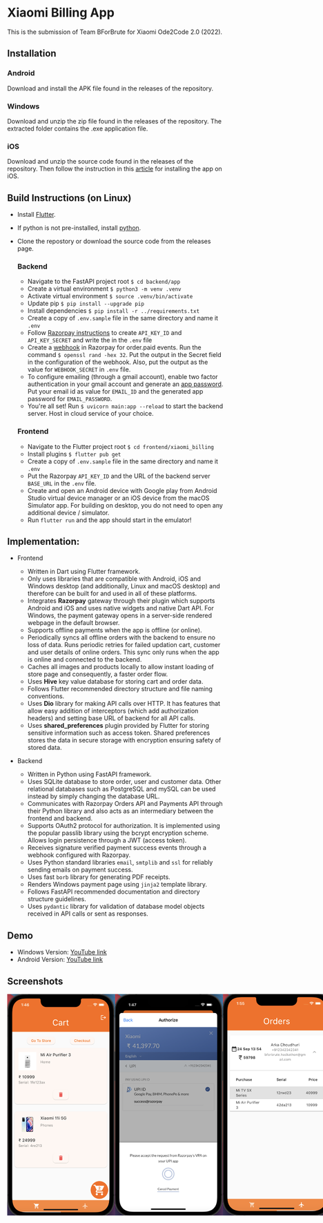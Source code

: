 # Xiaomi Billing App

This is the submission of Team BForBrute for Xiaomi Ode2Code 2.0 (2022).

## Installation

### Android
Download and install the APK file found in the releases of the repository.

### Windows
Download and unzip the zip file found in the releases of the repository. The extracted folder contains the .exe application file.

### iOS

Download and unzip the source code found in the releases of the repository. Then follow the instruction in this [article](https://medium.com/front-end-weekly/how-to-test-your-flutter-ios-app-on-your-ios-device-75924bfd75a8#:~:text=You%20need%20to%20go%20to,app%20on%20your%20local%20device) for installing the app on iOS.

## Build Instructions (on Linux)

- Install [Flutter](https://docs.flutter.dev/get-started/install/linux).
- If python is not pre-installed, install [python](https://docs.python-guide.org/starting/install3/linux/).
- Clone the repostory or download the source code from the releases page.
    ### Backend
    - Navigate to the FastAPI project root `$ cd backend/app`
    - Create a virtual environment `$ python3 -m venv .venv`
    - Activate virtual environment `$ source .venv/bin/activate`
    - Update pip `$ pip install --upgrade pip`
    - Install dependencies `$ pip install -r ../requirements.txt`
    - Create a copy of `.env.sample` file in the same directory and name it `.env`
    - Follow [Razorpay instructions](https://razorpay.com/docs/x/get-started/api-keys/#test-mode) to create `API_KEY_ID` and `API_KEY_SECRET` and write the in the `.env` file
    - Create a [webhook](https://razorpay.com/docs/webhooks/) in Razorpay for order.paid events. Run the command `$ openssl rand -hex 32`. Put the output in the Secret field in the configuration of the webhook. Also, put the output as the value for `WEBHOOK_SECRET` in `.env` file.
    - To configure emailing (through a gmail account), enable two factor authentication in your gmail account and generate an [app password](https://support.google.com/accounts/answer/185833?hl=en). Put your email id as value for `EMAIL_ID` and the generated app password for `EMAIL_PASSWORD`.
    - You're all set! Run `$ uvicorn main:app --reload` to start the backend server. Host in cloud service of your choice.
    ### Frontend

    - Navigate to the Flutter project root `$ cd frontend/xiaomi_billing`
    - Install plugins `$ flutter pub get`
    - Create a copy of `.env.sample` file in the same directory and name it `.env`
    - Put the Razorpay `API_KEY_ID` and the URL of the backend server `BASE_URL` in the `.env` file.
    - Create and open an Android device with Google play from Android Studio virtual device manager or an iOS device from the macOS Simulator app. For building on desktop, you do not need to open any additional device / simulator.
    - Run `flutter run` and the app should start in the emulator!

## Implementation:
- Frontend
  - Written in Dart using Flutter framework.
  - Only uses libraries that are compatible with Android, iOS and Windows desktop (and additionally, Linux and macOS desktop) and therefore can be built for and used in all of these platforms.
  - Integrates **Razorpay** gateway through their plugin which supports Android and iOS and uses native widgets and native Dart API. For Windows, the payment gateway opens in a server-side rendered webpage in the default browser.
  - Supports offline payments when the app is offline (or online).
  - Periodically syncs all offline orders with the backend to ensure no loss of data. Runs periodic retries for failed updation cart, customer and user details of online orders. This sync only runs when the app is online and connected to the backend.
  - Caches all images and products locally to allow instant loading of store page and consequently, a faster order flow.
  - Uses **Hive** key value database for storing cart and order data.
  - Follows Flutter recommended directory structure and file naming conventions.
  - Uses **Dio** library for making API calls over HTTP. It has features that allow easy addition of interceptors (which add authorization headers) and setting base URL of backend for all API calls.
  - Uses **shared_preferences** plugin provided by Flutter for storing sensitive information such as access token. Shared preferences stores the data in secure storage with encryption ensuring safety of stored data.
  
- Backend
  - Written in Python using FastAPI framework.
  - Uses SQLite database to store order, user and customer data. Other relational databases such as PostgreSQL and mySQL can be used instead by simply changing the database URL.
  - Communicates with Razorpay Orders API and Payments API through their Python library and also acts as an intermediary between the frontend and backend.
  - Supports OAuth2 protocol for authorization. It is implemented using the popular passlib library using the bcrypt encryption scheme. Allows login persistence through a JWT (access token).
  - Receives signature verified payment success events through a webhook configured with Razorpay.
  - Uses Python standard libraries `email`, `smtplib` and `ssl` for reliably sending emails on payment success.
  - Uses fast `borb` library for generating PDF receipts.
  - Renders Windows payment page using `jinja2` template library.
  - Follows FastAPI recommended documentation and directory structure guidelines.
  - Uses `pydantic` library for validation of database model objects received in API calls or sent as responses.

## Demo

* Windows Version: [YouTube link](https://youtu.be/XhN6hsNUc1U)
* Android Version: [YouTube link](https://www.youtube.com/watch?v=Gnud3sqiEYY)

## Screenshots

<div style="display:flex">
<img src="./assets/cart.png" width=250px />
<img src="./assets/payment.png" width=250px />
<img src="./assets/orders.png" width=250px />
</div>